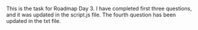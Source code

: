 This is the task for Roadmap Day 3. I have completed first three questions, and it was updated in the script.js file.
The fourth question has been updated in the txt file.
